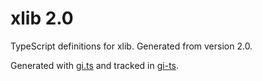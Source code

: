 # xlib 2.0

TypeScript definitions for xlib. Generated from version 2.0.

Generated with [gi.ts](https://gitlab.gnome.org/ewlsh/gi.ts) and tracked in [gi-ts](https://github.com/gi-ts).
